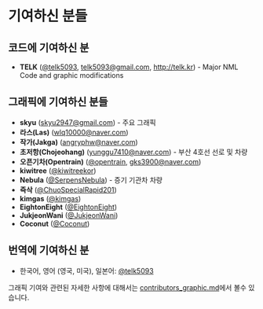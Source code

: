  # 기여하신 분들
## **코드에 기여하신 분**
  * **TELK** ([@telk5093](https://github.com/telk5093), telk5093@gmail.com, http://telk.kr) - Major NML Code and graphic modifications

## **그래픽에 기여하신 분들**
  * **skyu** (skyu2947@gmail.com) - 주요 그래픽
  * **라스(Las)** (wlq10000@naver.com)
  * **작가(Jakga)** (angryphw@naver.com)
  * **초저항(Chojeohang)** (yunggu7410@naver.com) - 부산 4호선 선로 및 차량
  * **오픈기차(Opentrain)** ([@opentrain](https://github.com/opentrain), gks3900@naver.com)
  * **kiwitree** ([@kiwitreekor](https://github.com/kiwitreekor))
  * **Nebula** ([@SerpensNebula](https://github.com/SerpensNebula)) - 증기 기관차 차량
  * **즉삭** ([@ChuoSpecialRapid201](https://github.com/ChuoSpecialRapid201))
  * **kimgas** ([@kimgas](https://github.com/kimgas))
  * **EightonEight** ([@EightonEight](https://github.com/EightonEight))
  * **JukjeonWani** ([@JukjeonWani](https://github.com/JukjeonWani))
  * **Coconut** ([@Coconut](https://github.com/CoconutKR))

## 번역에 기여하신 분
  * 한국어, 영어 (영국, 미국), 일본어: [@telk5093](https://github.com/telk5093)

  그래픽 기여와 관련된 자세한 사항에 대해서는  [contributors_graphic.md](./contributors_graphic.md)에서 볼수 있습니다.
